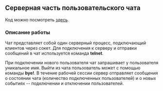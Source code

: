 ## Серверная часть пользовательского чата

Код можно посмотреть [здесь](https://github.com/luseno4ek/server/blob/bf90a0af6bb2c3a62fda7571f393ccbe0c0d97be/server/main.c).

### Описание работы

Чат представляет собой один серверный процесс, подключающий клиентов через сокет. Для подключения к серверу и отправки сообщений в чат используется команда **telnet**.

При подключении нового пользователя чат запрашивает у пользователя уникальное имя. Выйти из чата пользователь может с помощью команды **bye!**. В течение рабочей сессии сервер отправляет сообщения о состоянии чата (количество подключенных пользователей) и о новых событиях -- подключении и отключении пользователей.

